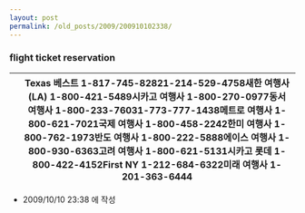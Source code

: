 ```yaml
---
layout: post
permalink: /old_posts/2009/200910102338/
---
```


### flight ticket reservation

|  | Texas 베스트 1-817-745-82821-214-529-4758새한 여행사(LA) 1-800-421-5489시카고 여행사 1-800-270-0977동서 여행사 1-800-233-76031-773-777-1438메트로 여행사 1-800-621-7021국제 여행사 1-800-458-2242한미 여행사 1-800-762-1973반도 여행사 1-800-222-5888에이스 여행사 1-800-930-6363고려 여행사 1-800-621-5131시카고 롯데 1-800-422-4152First NY 1-212-684-6322미래 여행사 1-201-363-6444 |
| --- | --- |




- 2009/10/10 23:38 에 작성
